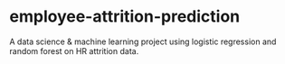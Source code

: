 # employee-attrition-prediction
A data science &amp; machine learning project using logistic regression and random forest on HR attrition data.
